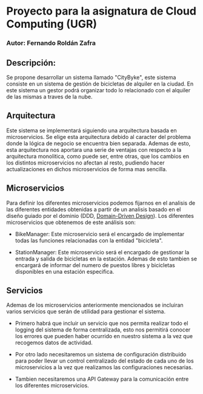 # Proyecto para la asignatura de Cloud Computing (UGR)

### Autor: Fernando Roldán Zafra

## Descripción:
Se propone desarrollar un sistema llamado "CityByke", este sistema consiste en un sistema de gestión de bicicletas de alquiler en la ciudad. En este sistema un gestor podrá organizar todo lo relacionado con el alquiler de las mismas a traves de la nube.

## Arquitectura

Este sistema se implementará siguiendo una arquitectura basada en microservicios. Se elige esta arquitectura debido al caracter del problema donde la lógica de negocio se encuentra bien separada. Ademas de esto, esta arquitectura nos aportara una serie de ventajas con respecto a la arquitectura monolitica, como puede ser, entre otras, que los cambios en los distintos microservicios no afectan al resto, pudiendo hacer actualizaciones en dichos microservicios de forma mas sencilla.

## Microservicios
Para definir los diferentes microservicios podemos fijarnos en el analisis de las diferentes entidades obtenidas a partir de un analisis basado en el diseño guiado por el dominio (DDD, [Domain-Driven Design](en.wikipedia.org/wiki/Domain-driven_design)). Los diferentes microservicios que obtenemos de este análisis son: 

* BikeManager: Este microservicio será el encargado de implementar todas las funciones relacionadas con la entidad "bicicleta".

* StationManager: Este microservicio será el encargado de gestionar la entrada y salida de bicicletas en la estación. Ademas de esto tambien se encargará de informar del numero de puestos libres y bicicletas disponibles en una estación especifica.

## Servicios
Ademas de los microservicios anteriormente mencionados se incluiran varios servicios que serán de utilidad para gestionar el sistema.

* Primero habrá que incluir un servicio que nos permita realizar todo el logging del sistema de forma centralizada, esto nos permitirá conocer los errores que pueden haber ocurrido en nuestro sistema a la vez que recogemos datos de actividad.

* Por otro lado necesitaremos un sistema de configuración distribuido para poder llevar un control centralizado del estado de cada uno de los microservicios a la vez que realizamos las configuraciones necesarias.

* Tambien necesitaremos una API Gateway para la comunicación entre los diferentes microservicios.

